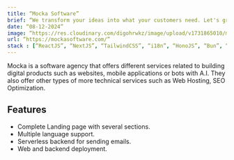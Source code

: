 ```yaml
---
title: “Mocka Software”
brief: “We transform your ideas into what your customers need. Let's grow your business together.”
date: “08-12-2024”
image: “https://res.cloudinary.com/digohrwkz/image/upload/v1731865010/mocka-preview_okzc2i.png”
url: “https://mockasoftware.com/”
stack : [“ReactJS”, “NextJS”, “TailwindCSS”, “i18n”, “HonoJS”, “Bun”, “Brevo”]
---
```


Mocka is a software agency that offers different services related to building digital products such as websites, mobile applications or bots with A.I. They also offer other types of more technical services such as Web Hosting, SEO Optimization.

## Features

- Complete Landing page with several sections.
- Multiple language support.
- Serverless backend for sending emails.
- Web and backend deployment.

